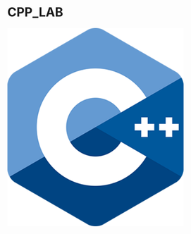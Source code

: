 # CPP_LAB




 <img src="https://raw.githubusercontent.com/shaigindin/CPP_LAB/master/cpp.png" width="400" />
